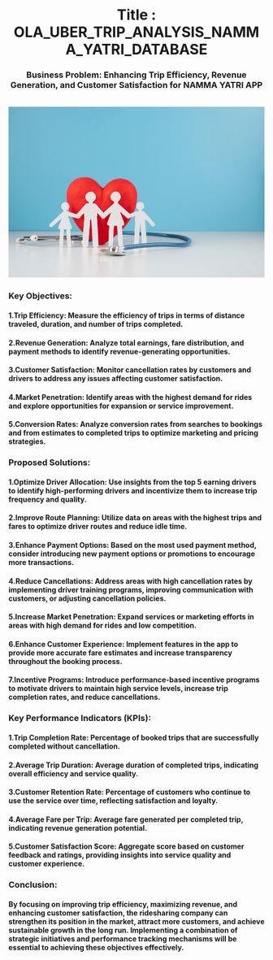 <h1 align="center">Title : OLA_UBER_TRIP_ANALYSIS_NAMMA_YATRI_DATABASE</h1>

<div align= "center">
    <h3>Business Problem: Enhancing Trip Efficiency, Revenue Generation, and Customer Satisfaction for NAMMA YATRI APP</h3><br>
    <img src=https://github.com/Singhyash9009/Medical_Insurance_Cost/blob/main/image_3.jpg >
</div>

### Key Objectives:

#### 1.**Trip Efficiency:** Measure the efficiency of trips in terms of distance traveled, duration, and number of trips completed.
#### 2.**Revenue Generation:** Analyze total earnings, fare distribution, and payment methods to identify revenue-generating opportunities.
#### 3.**Customer Satisfaction:** Monitor cancellation rates by customers and drivers to address any issues affecting customer satisfaction.
#### 4.**Market Penetration:** Identify areas with the highest demand for rides and explore opportunities for expansion or service improvement.
#### 5.**Conversion Rates:** Analyze conversion rates from searches to bookings and from estimates to completed trips to optimize marketing and pricing strategies.

### Proposed Solutions:

#### 1.**Optimize Driver Allocation:** Use insights from the top 5 earning drivers to identify high-performing drivers and incentivize them to increase trip frequency and quality.
#### 2.**Improve Route Planning:** Utilize data on areas with the highest trips and fares to optimize driver routes and reduce idle time.
#### 3.**Enhance Payment Options:** Based on the most used payment method, consider introducing new payment options or promotions to encourage more transactions.
#### 4.**Reduce Cancellations:** Address areas with high cancellation rates by implementing driver training programs, improving communication with customers, or adjusting cancellation policies.
#### 5.**Increase Market Penetration:** Expand services or marketing efforts in areas with high demand for rides and low competition.
#### 6.**Enhance Customer Experience:** Implement features in the app to provide more accurate fare estimates and increase transparency throughout the booking process.
#### 7.**Incentive Programs:** Introduce performance-based incentive programs to motivate drivers to maintain high service levels, increase trip completion rates, and reduce cancellations.

### Key Performance Indicators (KPIs):
#### 1.**Trip Completion Rate:** Percentage of booked trips that are successfully completed without cancellation.
#### 2.**Average Trip Duration:** Average duration of completed trips, indicating overall efficiency and service quality.
#### 3.**Customer Retention Rate:** Percentage of customers who continue to use the service over time, reflecting satisfaction and loyalty.
#### 4.**Average Fare per Trip:** Average fare generated per completed trip, indicating revenue generation potential.
#### 5.**Customer Satisfaction Score:** Aggregate score based on customer feedback and ratings, providing insights into service quality and customer experience.

### Conclusion:
#### By focusing on improving trip efficiency, maximizing revenue, and enhancing customer satisfaction, the ridesharing company can strengthen its position in the market, attract more customers, and achieve sustainable growth in the long run. Implementing a combination of strategic initiatives and performance tracking mechanisms will be essential to achieving these objectives effectively.

